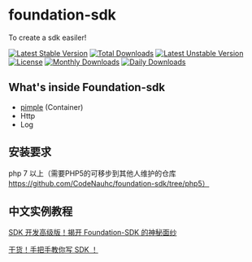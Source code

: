 # foundation-sdk
To create a sdk easiler!

[![Latest Stable Version](https://poser.pugx.org/hanson/foundation-sdk/v/stable)](https://packagist.org/packages/hanson/foundation-sdk)
[![Total Downloads](https://poser.pugx.org/hanson/foundation-sdk/downloads)](https://packagist.org/packages/hanson/foundation-sdk)
[![Latest Unstable Version](https://poser.pugx.org/hanson/foundation-sdk/v/unstable)](https://packagist.org/packages/hanson/foundation-sdk)
[![License](https://poser.pugx.org/hanson/foundation-sdk/license)](https://packagist.org/packages/hanson/foundation-sdk)
[![Monthly Downloads](https://poser.pugx.org/hanson/foundation-sdk/d/monthly)](https://packagist.org/packages/hanson/foundation-sdk)
[![Daily Downloads](https://poser.pugx.org/hanson/foundation-sdk/d/daily)](https://packagist.org/packages/hanson/foundation-sdk)

## What's inside Foundation-sdk

- [pimple](https://github.com/silexphp/Pimple) (Container)
- Http
- Log

## 安装要求

php 7 以上（需要PHP5的可移步到其他人维护的仓库 https://github.com/CodeNauhc/foundation-sdk/tree/php5）

## 中文实例教程

[SDK 开发高级版！揭开 Foundation-SDK 的神秘面纱](https://learnku.com/articles/15038/sdk-development-advanced-edition-uncover-the-mysterious-veil-of-foundation-sdk)

[干货！手把手教你写 SDK ！](https://learnku.com/articles/14995/dried-food-hand-in-hand-to-teach-you-to-write-sdk)
